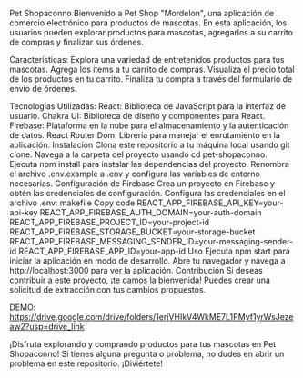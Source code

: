 Pet Shopaconno
Bienvenido a Pet Shop "Mordelon", una aplicación de comercio electrónico para productos de mascotas. En esta aplicación, los usuarios pueden explorar productos para mascotas, agregarlos a su carrito de compras y finalizar sus órdenes.

Características:
Explora una  variedad de entretenidos productos para tus mascotas.
Agrega los items a tu carrito de compras.
Visualiza el precio total de los productos en tu carrito.
Finaliza tu compra a través del formulario de envío de órdenes.

Tecnologías Utilizadas:
React: Biblioteca de JavaScript para la interfaz de usuario.
Chakra UI: Biblioteca de diseño y componentes para React.
Firebase: Plataforma en la nube para el almacenamiento y la autenticación de datos.
React Router Dom: Librería para manejar el enrutamiento en la aplicación.
Instalación
Clona este repositorio a tu máquina local usando git clone.
Navega a la carpeta del proyecto usando cd pet-shopaconno.
Ejecuta npm install para instalar las dependencias del proyecto.
Renombra el archivo .env.example a .env y configura las variables de entorno necesarias.
Configuración de Firebase
Crea un proyecto en Firebase y obtén las credenciales de configuración.
Configura las credenciales en el archivo .env:
makefile
Copy code
REACT_APP_FIREBASE_API_KEY=your-api-key
REACT_APP_FIREBASE_AUTH_DOMAIN=your-auth-domain
REACT_APP_FIREBASE_PROJECT_ID=your-project-id
REACT_APP_FIREBASE_STORAGE_BUCKET=your-storage-bucket
REACT_APP_FIREBASE_MESSAGING_SENDER_ID=your-messaging-sender-id
REACT_APP_FIREBASE_APP_ID=your-app-id
Uso
Ejecuta npm start para iniciar la aplicación en modo de desarrollo.
Abre tu navegador y navega a http://localhost:3000 para ver la aplicación.
Contribución
Si deseas contribuir a este proyecto, ¡te damos la bienvenida! Puedes crear una solicitud de extracción con tus cambios propuestos.

DEMO:
https://drive.google.com/drive/folders/1erjVHIkV4WkME7L1PMyf1yrWsJezeaw2?usp=drive_link

¡Disfruta explorando y comprando productos para tus mascotas en Pet Shopaconno! Si tienes alguna pregunta o problema, no dudes en abrir un problema en este repositorio. ¡Diviértete!